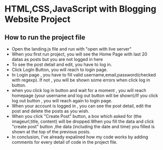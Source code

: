 # HTML,CSS,JavaScript with Blogging Website Project

## How to run the project file

* Open the landing.js file and run with "open with live server"
* When you first run project, you will see the Home Page with last 20 datas as posts but you are not logged in here
* To see the post detail and edit, you have to log in.
* Click LogIn Button, you will reach to login page.
* In Login page , you have to fill valid username,email,password(checked with regexp). If not , you will be shown some errors when click log in button.
* when you click log in button and wait for a moment , you will reach homepage (your username and log out button will be shown)/If you click log out button , you will reach again to login page.
* When your account is logged in , you can see the post detail, edit the post and delete the posts as you wish.
* When you click "Create Post" button, a box which asked for (the imageurl,title, content) will be dropped.When you fill the data and click "create post" button ,the data (including the date and time) you filled is shown at the top of the previous posts.
* In conclusion, I've already expalined how my code works by adding comments for every detail of code in the project file.
